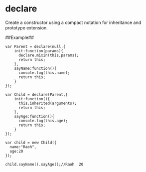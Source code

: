 declare
=======

Create a constructor using a compact notation for inheritance and prototype extension. 

##Example##

    var Parent = declare(null,{
        init:function(params){
          declare.mixin(this,params);
          return this;
        },
        sayName:function(){
          console.log(this.name);
          return this;
        }
    });

    var Child = declare(Parent,{
        init:function(){
          this.inherited(arguments);
          return this;
        },
        sayAge:function(){
          console.log(this.age);
          return this;
        }
    });
    
    var child = new Child({
      name:"Raoh",
      age:20
    });
    
    child.sayName().sayAge();//Raoh  20


